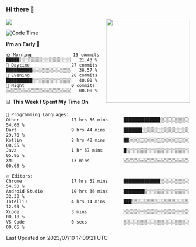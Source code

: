 ### Hi there 👋

![](https://metrics.lecoq.io/itaowu?template=classic&config.timezone=Asia%2FShanghai)
<img align='right' src="https://media.giphy.com/media/M9gbBd9nbDrOTu1Mqx/giphy.gif" width="230">

<!--START_SECTION:waka-->
![Code Time](http://img.shields.io/badge/Code%20Time-222%20hrs%206%20mins-blue)

**I'm an Early 🐤** 

```text
🌞 Morning                15 commits          █████░░░░░░░░░░░░░░░░░░░░   21.43 % 
🌆 Daytime                27 commits          ██████████░░░░░░░░░░░░░░░   38.57 % 
🌃 Evening                28 commits          ██████████░░░░░░░░░░░░░░░   40.00 % 
🌙 Night                  0 commits           ░░░░░░░░░░░░░░░░░░░░░░░░░   00.00 % 
```


📊 **This Week I Spent My Time On** 

```text
💬 Programming Languages: 
Other                    17 hrs 56 mins      ██████████████░░░░░░░░░░░   54.66 % 
Dart                     9 hrs 44 mins       ███████░░░░░░░░░░░░░░░░░░   29.70 % 
Kotlin                   2 hrs 48 mins       ██░░░░░░░░░░░░░░░░░░░░░░░   08.55 % 
Java                     1 hr 57 mins        █░░░░░░░░░░░░░░░░░░░░░░░░   05.96 % 
XML                      13 mins             ░░░░░░░░░░░░░░░░░░░░░░░░░   00.68 % 

🔥 Editors: 
Chrome                   17 hrs 52 mins      ██████████████░░░░░░░░░░░   54.50 % 
Android Studio           10 hrs 36 mins      ████████░░░░░░░░░░░░░░░░░   32.33 % 
IntelliJ                 4 hrs 14 mins       ███░░░░░░░░░░░░░░░░░░░░░░   12.93 % 
Xcode                    3 mins              ░░░░░░░░░░░░░░░░░░░░░░░░░   00.18 % 
VS Code                  0 secs              ░░░░░░░░░░░░░░░░░░░░░░░░░   00.05 % 
```


 Last Updated on 2023/07/10 17:09:21 UTC
<!--END_SECTION:waka-->

<!--
**itaowu/itaowu** is a ✨ _special_ ✨ repository because its `README.md` (this file) appears on your GitHub profile.

Here are some ideas to get you started:

- 🔭 I’m currently working on ...
- 🌱 I’m currently learning ...
- 👯 I’m looking to collaborate on ...
- 🤔 I’m looking for help with ...
- 💬 Ask me about ...
- 📫 How to reach me: ...
- 😄 Pronouns: ...
- ⚡ Fun fact: ...
-->
